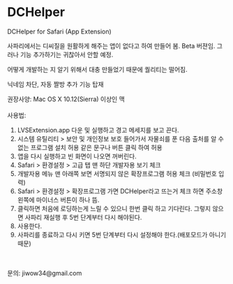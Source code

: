 # DCHelper
DCHelper for Safari (App Extension)

사파리에서는 디씨질을 원활하게 해주는 앱이 없다고 하여 만들어 봄.
Beta 버젼임. 그러나 기능 추가하기는 귀찮아서 안할 예정.

어떻게 개발하는 지 알기 위해서 대충 만들었기 때문에 퀄리티는 떨어짐.

닉네임 차단, 자동 짤방 추가 기능 탑재

권장사양: Mac OS X 10.12(Sierra) 이상인 맥
<br><br>
사용법:<br>
1. LVSExtension.app 다운 및 실행하고 경고 메세지를 보고 끈다.<br>
2. 시스템 유틸리티 > 보안 및 개인정보 보호 들어가서 자물쇠를 푼 다음 출처를 알 수 없는 프로그램 설치 허용 같은 문구나 버튼 클릭 하여 허용<br>
3. 앱을 다시 실행하고 빈 화면이 나오면 꺼버린다.<br>
4. Safari > 환경설정 > 고급 탭 맨 하단 개발자용 보기 체크<br>
5. 개발자용 메뉴 맨 아래쪽 보면 서명되지 않은 확장프로그램 허용 체크 (비밀번호 입력)<br>
6. Safari > 환경설정 > 확장프로그램 가면 DCHelper라고 뜨는거 체크 하면 주소창 왼쪽에 마이너스 버튼이 하나 뜸.<br>
7. 클릭하면 처음에 로딩하는게 느릴 수 있으니 한번 클릭 하고 기다린다. 그렇지 않으면 사파리 재실행 후 5번 단계부터 다시 해야된다.<br>
8. 사용한다.<br>
9. 사파리를 종료하고 다시 키면 5번 단계부터 다시 설정해야 한다.(배포모드가 아니기 때문)<br>
<br>
<br>
문의: jiwow34@gmail.com
